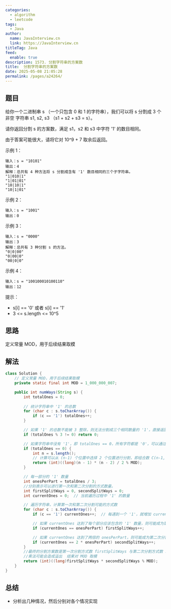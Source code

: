 ```yaml
---
categories: 
  - algorithm
  - leetcode
tags: 
  - Java
author: 
  name: JavaInterview.cn
  link: https://JavaInterview.cn
titleTag: Java
feed: 
  enable: true
description: 1573. 分割字符串的方案数
title:  分割字符串的方案数
date: 2025-05-08 21:05:28
permalink: /pages/a24264/
---
```


## 题目
给你一个二进制串 s  （一个只包含 0 和 1 的字符串），我们可以将 s 分割成 3 个 非空 字符串 s1, s2, s3 （s1 + s2 + s3 = s）。

请你返回分割 s 的方案数，满足 s1，s2 和 s3 中字符 '1' 的数目相同。

由于答案可能很大，请将它对 10^9 + 7 取余后返回。



示例 1：

    输入：s = "10101"
    输出：4
    解释：总共有 4 种方法将 s 分割成含有 '1' 数目相同的三个子字符串。
    "1|010|1"
    "1|01|01"
    "10|10|1"
    "10|1|01"
示例 2：

    输入：s = "1001"
    输出：0
示例 3：

    输入：s = "0000"
    输出：3
    解释：总共有 3 种分割 s 的方法。
    "0|0|00"
    "0|00|0"
    "00|0|0"
示例 4：

    输入：s = "100100010100110"
    输出：12


提示：

* s[i] == '0' 或者 s[i] == '1'
* 3 <= s.length <= 10^5


## 思路

定义常量 MOD，用于后续结果取模

## 解法
```java
class Solution {
    // 定义常量 MOD，用于后续结果取模
    private static final int MOD = 1_000_000_007;

    public int numWays(String s) {
        int totalOnes = 0;
        
        // 统计字符串中 '1' 的总数
        for (char c : s.toCharArray()) {
            if (c == '1') totalOnes++;
        }

        // 如果 '1' 的总数不能被 3 整除，则无法分割成三个相同数量的 '1'，直接返回 0
        if (totalOnes % 3 != 0) return 0;

        // 如果字符串中没有 '1'，即 totalOnes == 0，所有字符都是 '0'，可以通过组合数来计算分割方式
        if (totalOnes == 0) {
            int n = s.length();
            // 计算可以从 (n-1) 个位置中选择 2 个位置进行分割，即组合数 C(n-1, 2)
            return (int)((long)(n - 1) * (n - 2) / 2 % MOD);
        }

        // 每一部分的 '1' 数量
        int onesPerPart = totalOnes / 3;
        //分别表示可以进行第一次和第二次分割的方式数量。
        int firstSplitWays = 0, secondSplitWays = 0;
        int currentOnes = 0;  // 当前遍历过程中 '1' 的数量

        // 遍历字符串，计算第一次和第二次分割可能的方式数
        for (char c : s.toCharArray()) {
            if (c == '1') currentOnes++;  // 每遇到一个 '1'，就增加 currentOnes 的计数

            // 如果 currentOnes 达到了每个部分应该包含的 '1' 数量，则可能成为第一次分割点
            if (currentOnes == onesPerPart) firstSplitWays++;

            // 如果 currentOnes 达到了两倍的 onesPerPart，则可能成为第二次分割点
            if (currentOnes == 2 * onesPerPart) secondSplitWays++;
        }
        //最终的分割方案数是第一次分割方式数 firstSplitWays 与第二次分割方式数 secondSplitWays 的乘积
        //乘法可能会造成溢出  结果对 MOD 取模
        return (int)((long)firstSplitWays * secondSplitWays % MOD);
    }
}

```

## 总结

- 分析出几种情况，然后分别对各个情况实现 
